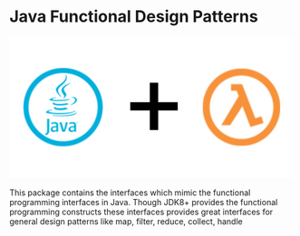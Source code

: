 # Java Functional Design Patterns
![JavaFunctional](JavaFunctional.png)

This package contains the interfaces which mimic the functional programming interfaces in Java. Though JDK8+ provides the functional programming constructs these interfaces provides great interfaces for general design patterns like map, filter, reduce, collect, handle
